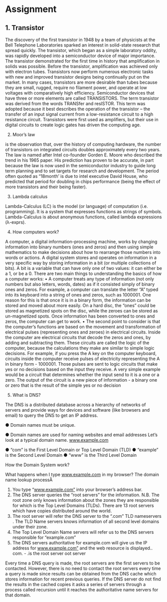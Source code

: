 # Assignment
## 1. Transistor

The discovery of the first transistor in 1948 by a team of physicists at the Bell Telephone Laboratories sparked an interest in solid-state research that spread quickly. The transistor, which began as a simple laboratory oddity, was rapidly developed into a semiconductor device of major importance. The transistor demonstrated for the first time in history that amplification in solids was possible. Before the transistor, amplification was achieved only with electron tubes. Transistors now perform numerous electronic tasks with new and improved transistor designs being continually put on the market. In many cases, transistors are more desirable than tubes because they are small, rugged, require no filament power, and operate at low voltages with comparatively high efficiency.
Semiconductor devices that have three or more elements are called TRANSISTORS. The term transistor was derived from the words TRANSfer and resISTOR. This term was adopted because it best describes the operation of the transistor – the transfer of an input signal current from a low-resistance circuit to a high resistance circuit. Transistors were first used as amplifiers, but their use in digital circuits to create logic gates has driven the computing age.

2. Moor’s law

is the observation that, over the history of computing hardware, the number of transistors on integrated circuits doubles approximately every two years. The law is named after Intel co-founder Gorden E. Moore who described the trend in his 1965 paper. His prediction has proven to be accurate, in part because the law is now used in the semiconductor industry to guide long term planning and to set targets for research and development. The period often quoted as “18month’ is due to intel executive David House, who predicted that period for doubling in chips performance (being the effect of more transistors and their being faster). 

3. Lambda calculus

Lambda-Calculus (LC) is the model (or language) of computation (i.e. programming).  It is a system that expresses functions as strings of symbols. Lambda-Calculus is about anonymous functions, called lambda expressions (λ-exprs).

4. How computers work?

A computer, a digital information-processing machine, works by changing information into binary numbers (ones and zeros) and then using simple mathematics to make decisions about how to rearrange those numbers into words or actions. A digital system stores and operates on information in a very specific way by storing information in a bit (or multiple collections of bits). A bit is a variable that can have only one of two values: it can either be a 1, or be a 0. There are two main things to understanding the basics of how a computer works: • A computer treats any type of information (not only numbers but also letters, words, dates) as if it consisted simply of binary ones and zeros. For example, a computer can translate the letter “A” typed into its keyboard into a string of ones and zeros, such as 1000001. One reason for this is that once it is in a binary form, the information can be stored and moved about more easily. On a hard disc, the “ones” could be stored as magnetized spots on the disc, while the zeroes can be stored as un-magnetized spots. Once information has been converted to ones and zeros, the computer can get to work.
 • The second point to consider is that the computer’s functions are based on the movement and transformation of electrical pulses (representing ones and zeroes) in electrical circuits. Inside the computer are electrical circuits that decode the zeros and ones, by adding and subtracting them. These circuits are called the logic of the computer, because the calculations they make are similar to simple logic decisions. For example, if you press the A key on the computer keyboard, circuits inside the computer receive pulses of electricity representing the A in binary form - 1000001. Those pulses are sent to logic circuits that make yes or no decisions based on the input they receive. A very simple example would be a circuit that determines whether the input send to it is a one or a zero. The output of the circuit is a new piece of information - a binary one or zero that is the result of the simple yes or no decision

5. What is DNS?

The DNS is a distributed database across a hierarchy of networks of 
servers and provide ways for devices and software (like browsers and 
email) to query the DNS to get an IP address.

● Domain names must be unique.

● Domain names are used for naming websites and email addresses
Let’s look at a typical domain name.
www.example.com

● “com” is the First Level Domain or Top Level Domain (TLD) 
● “example” is the Second Level Domain
● “www” is the Third Level Domain

How the Domain System work? 

What happens when I type www.example.com in my browser?
The domain name lookup processȀ
1. You type “www.example.com” into your browser’s address bar.
2. The DNS server queries the “root servers” for the information. N.B. The 
root zone only knows information about the zones they are responsible for 
which is the Top Level Domains (TLDs). There are 13 root servers which 
have copies distributed around the world.
3. The root server will refer the DNS server to the “.com” TLD nameservers . 
The TLD Name servers knows information of all second level domains 
under their zone. 
4. The Top Level Domain Name servers will refer us to the DNS servers 
responsible for “example.com”
5. The DNS servers authoritative for example.com will give us the IP address 
for www.example.com” and the web resource is displayed..
com. - .is the root server oot server 


Every time a DNS query is made, the root servers are the first servers to be 
contacted. However, there is no need to contact the root servers every time 
a query is made since results can be obtained from the DNS cache which 
stores information for recent previous queries. If the DNS server do not find 
the results in the cached copies it asks a series of servers through a process 
called recursion until it reaches the authoritative name servers for that 
domain.
